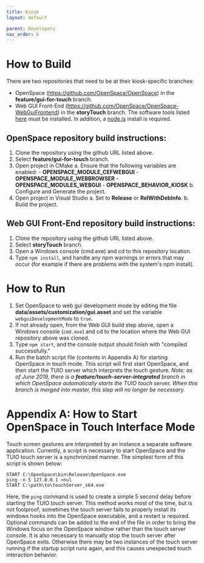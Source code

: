 ```yaml
---
title: Kiosk
layout: default

parent: Developers
nav_order: 6
---
```


# How to Build
There are two repositories that need to be at their kiosk-specific branches:
 - OpenSpace (https://github.com/OpenSpace/OpenSpace) in the **feature/gui-for-touch** branch.
 - Web GUI Front-End (https://github.com/OpenSpace/OpenSpace-WebGuiFrontend) in the **storyTouch** branch.  The software tools listed [here](compiling/windows) must be installed.  In addition, a [node.js](https://nodejs.org/en/download/) install is required.
 
 ## OpenSpace repository build instructions:
1. Clone the repository using the github URL listed above.
2. Select **feature/gui-for-touch** branch.
3. Open project in CMake
   a. Ensure that the following variables are enabled:
          - **OPENSPACE_MODULE_CEFWEBGUI**
            - **OPENSPACE_MODULE_WEBBROWSER**
            - **OPENSPACE_MODULES_WEBGUI**
            - **OPENSPACE_BEHAVIOR_KIOSK**
   b. Configure and Generate the project.
4. Open project in Visual Studio
   a. Set to **Release** or **RelWithDebInfo**.
   b. Build the project.
   
## Web GUI Front-End repository build instructions:
1. Clone the repository using the github URL listed above.
2. Select **storyTouch** branch.
3. Open a Windows console (cmd.exe) and cd to this repository location.
4. Type `npm install`, and handle any npm warnings or errors that may occur (for example if there are problems with the system's npm install).

# How to Run
1. Set OpenSpace to web gui development mode by editing the file **data/assets/customization/gui.asset** and set the variable `webguiDevelopmentMode` to `true`.
2. If not already open, from the Web GUI build step above, open a Windows console (`cmd.exe`) and cd to the location where the Web GUI repository above was cloned.
3. Type `npm start`, and the console output should finish with "compiled successfully."
4. Run the batch script file (contents in Appendix A) for starting OpenSpace in touch mode.  This script will first start OpenSpace, and then start the TUIO server which interprets the touch gesture.  *Note: as of June 2019, there is a **feature/touch-server-integrated** branch in which OpenSpace automatically starts the TUIO touch server.  When this branch is merged into master, this step will no longer be necessary.*

# Appendix A: How to Start OpenSpace in Touch Interface Mode
Touch screen gestures are interpreted by an instance  a separate software application.  Currently, a script is necessary to start OpenSpace and the TUIO touch server is a synchronized manner.
The simplest form of this script is shown below:
```
START C:\OpenSpace\bin\Release\OpenSpace.exe
ping -n 5 127.0.0.1 >nul
START C:\path\to\touchServer_x64.exe
```
Here, the `ping` command is used to create a simple 5 second delay before starting the TUIO touch server.  This method works most of the time, but is not foolproof; sometimes the touch server fails to properly install its windows hooks into the OpenSpace executable, and a restart is required.  Optional commands can be added to the end of the file in order to bring the Windows focus on the OpenSpace window rather than the touch server console.  It is also necessary to manually stop the touch server after OpenSpace exits.  Otherwise there may be two instances of the touch server running if the startup script runs again, and this causes unexpected touch interaction behavior.
